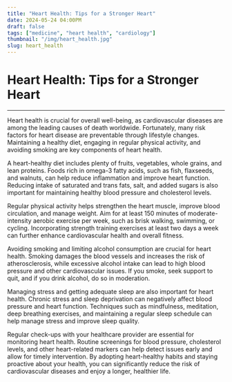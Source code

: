 ```yaml
---
title: "Heart Health: Tips for a Stronger Heart"
date: 2024-05-24 04:00PM
draft: false
tags: ["medicine", "heart health", "cardiology"]
thumbnail: "/img/heart_health.jpg"
slug: heart_health
---
```


# Heart Health: Tips for a Stronger Heart

---

Heart health is crucial for overall well-being, as cardiovascular diseases are among the leading causes of death worldwide. Fortunately, many risk factors for heart disease are preventable through lifestyle changes. Maintaining a healthy diet, engaging in regular physical activity, and avoiding smoking are key components of heart health.

A heart-healthy diet includes plenty of fruits, vegetables, whole grains, and lean proteins. Foods rich in omega-3 fatty acids, such as fish, flaxseeds, and walnuts, can help reduce inflammation and improve heart function. Reducing intake of saturated and trans fats, salt, and added sugars is also important for maintaining healthy blood pressure and cholesterol levels.

Regular physical activity helps strengthen the heart muscle, improve blood circulation, and manage weight. Aim for at least 150 minutes of moderate-intensity aerobic exercise per week, such as brisk walking, swimming, or cycling. Incorporating strength training exercises at least two days a week can further enhance cardiovascular health and overall fitness.

Avoiding smoking and limiting alcohol consumption are crucial for heart health. Smoking damages the blood vessels and increases the risk of atherosclerosis, while excessive alcohol intake can lead to high blood pressure and other cardiovascular issues. If you smoke, seek support to quit, and if you drink alcohol, do so in moderation.

Managing stress and getting adequate sleep are also important for heart health. Chronic stress and sleep deprivation can negatively affect blood pressure and heart function. Techniques such as mindfulness, meditation, deep breathing exercises, and maintaining a regular sleep schedule can help manage stress and improve sleep quality.

Regular check-ups with your healthcare provider are essential for monitoring heart health. Routine screenings for blood pressure, cholesterol levels, and other heart-related markers can help detect issues early and allow for timely intervention. By adopting heart-healthy habits and staying proactive about your health, you can significantly reduce the risk of cardiovascular diseases and enjoy a longer, healthier life.
